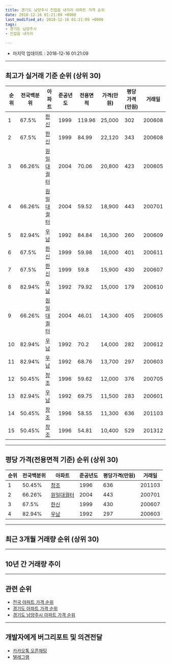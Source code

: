 ```yaml
---
title: 경기도 남양주시 진접읍 내각리 아파트 가격 순위
date: 2018-12-16 01:21:09 +0900
last_modified_at: 2018-12-16 01:21:09 +0900
tags:
- 경기도 남양주시
- 진접읍 내각리

---
```


* 마지막 업데이트 : 2018-12-16 01:21:09

---

## 최고가 실거래 기준 순위 (상위 30)


|순위|전국백분위|아파트|준공년도|전용면적|가격(만원)|평당가격(만원)|거래일|
|---|---|---|---|---|---|---|---|
|1|67.5%|[한신](https://search.naver.com/search.naver?query=%EA%B2%BD%EA%B8%B0%EB%8F%84+%EB%82%A8%EC%96%91%EC%A3%BC%EC%8B%9C+%EC%A7%84%EC%A0%91%EC%9D%8D+%EB%82%B4%EA%B0%81%EB%A6%AC+%ED%95%9C%EC%8B%A0)|1999|119.96|25,000|302|200608|
|2|67.5%|[한신](https://search.naver.com/search.naver?query=%EA%B2%BD%EA%B8%B0%EB%8F%84+%EB%82%A8%EC%96%91%EC%A3%BC%EC%8B%9C+%EC%A7%84%EC%A0%91%EC%9D%8D+%EB%82%B4%EA%B0%81%EB%A6%AC+%ED%95%9C%EC%8B%A0)|1999|84.99|22,120|343|200608|
|3|66.26%|[원일대궐터](https://search.naver.com/search.naver?query=%EA%B2%BD%EA%B8%B0%EB%8F%84+%EB%82%A8%EC%96%91%EC%A3%BC%EC%8B%9C+%EC%A7%84%EC%A0%91%EC%9D%8D+%EB%82%B4%EA%B0%81%EB%A6%AC+%EC%9B%90%EC%9D%BC%EB%8C%80%EA%B6%90%ED%84%B0)|2004|70.06|20,800|423|200605|
|4|66.26%|[원일대궐터](https://search.naver.com/search.naver?query=%EA%B2%BD%EA%B8%B0%EB%8F%84+%EB%82%A8%EC%96%91%EC%A3%BC%EC%8B%9C+%EC%A7%84%EC%A0%91%EC%9D%8D+%EB%82%B4%EA%B0%81%EB%A6%AC+%EC%9B%90%EC%9D%BC%EB%8C%80%EA%B6%90%ED%84%B0)|2004|59.52|18,900|443|200701|
|5|82.94%|[우남](https://search.naver.com/search.naver?query=%EA%B2%BD%EA%B8%B0%EB%8F%84+%EB%82%A8%EC%96%91%EC%A3%BC%EC%8B%9C+%EC%A7%84%EC%A0%91%EC%9D%8D+%EB%82%B4%EA%B0%81%EB%A6%AC+%EC%9A%B0%EB%82%A8)|1992|84.84|16,300|260|200609|
|6|67.5%|[한신](https://search.naver.com/search.naver?query=%EA%B2%BD%EA%B8%B0%EB%8F%84+%EB%82%A8%EC%96%91%EC%A3%BC%EC%8B%9C+%EC%A7%84%EC%A0%91%EC%9D%8D+%EB%82%B4%EA%B0%81%EB%A6%AC+%ED%95%9C%EC%8B%A0)|1999|59.98|16,000|401|200611|
|7|67.5%|[한신](https://search.naver.com/search.naver?query=%EA%B2%BD%EA%B8%B0%EB%8F%84+%EB%82%A8%EC%96%91%EC%A3%BC%EC%8B%9C+%EC%A7%84%EC%A0%91%EC%9D%8D+%EB%82%B4%EA%B0%81%EB%A6%AC+%ED%95%9C%EC%8B%A0)|1999|59.8|15,900|430|200607|
|8|82.94%|[우남](https://search.naver.com/search.naver?query=%EA%B2%BD%EA%B8%B0%EB%8F%84+%EB%82%A8%EC%96%91%EC%A3%BC%EC%8B%9C+%EC%A7%84%EC%A0%91%EC%9D%8D+%EB%82%B4%EA%B0%81%EB%A6%AC+%EC%9A%B0%EB%82%A8)|1992|79.92|15,000|179|200610|
|9|66.26%|[원일대궐터](https://search.naver.com/search.naver?query=%EA%B2%BD%EA%B8%B0%EB%8F%84+%EB%82%A8%EC%96%91%EC%A3%BC%EC%8B%9C+%EC%A7%84%EC%A0%91%EC%9D%8D+%EB%82%B4%EA%B0%81%EB%A6%AC+%EC%9B%90%EC%9D%BC%EB%8C%80%EA%B6%90%ED%84%B0)|2004|46.01|14,300|405|200605|
|10|82.94%|[우남](https://search.naver.com/search.naver?query=%EA%B2%BD%EA%B8%B0%EB%8F%84+%EB%82%A8%EC%96%91%EC%A3%BC%EC%8B%9C+%EC%A7%84%EC%A0%91%EC%9D%8D+%EB%82%B4%EA%B0%81%EB%A6%AC+%EC%9A%B0%EB%82%A8)|1992|70.2|14,000|282|200612|
|11|82.94%|[우남](https://search.naver.com/search.naver?query=%EA%B2%BD%EA%B8%B0%EB%8F%84+%EB%82%A8%EC%96%91%EC%A3%BC%EC%8B%9C+%EC%A7%84%EC%A0%91%EC%9D%8D+%EB%82%B4%EA%B0%81%EB%A6%AC+%EC%9A%B0%EB%82%A8)|1992|68.76|13,700|297|200603|
|12|50.45%|[창조](https://search.naver.com/search.naver?query=%EA%B2%BD%EA%B8%B0%EB%8F%84+%EB%82%A8%EC%96%91%EC%A3%BC%EC%8B%9C+%EC%A7%84%EC%A0%91%EC%9D%8D+%EB%82%B4%EA%B0%81%EB%A6%AC+%EC%B0%BD%EC%A1%B0)|1996|59.62|12,000|376|200705|
|13|82.94%|[우남](https://search.naver.com/search.naver?query=%EA%B2%BD%EA%B8%B0%EB%8F%84+%EB%82%A8%EC%96%91%EC%A3%BC%EC%8B%9C+%EC%A7%84%EC%A0%91%EC%9D%8D+%EB%82%B4%EA%B0%81%EB%A6%AC+%EC%9A%B0%EB%82%A8)|1992|69.75|11,500|283|200601|
|14|50.45%|[창조](https://search.naver.com/search.naver?query=%EA%B2%BD%EA%B8%B0%EB%8F%84+%EB%82%A8%EC%96%91%EC%A3%BC%EC%8B%9C+%EC%A7%84%EC%A0%91%EC%9D%8D+%EB%82%B4%EA%B0%81%EB%A6%AC+%EC%B0%BD%EC%A1%B0)|1996|58.55|11,300|636|201103|
|15|50.45%|[창조](https://search.naver.com/search.naver?query=%EA%B2%BD%EA%B8%B0%EB%8F%84+%EB%82%A8%EC%96%91%EC%A3%BC%EC%8B%9C+%EC%A7%84%EC%A0%91%EC%9D%8D+%EB%82%B4%EA%B0%81%EB%A6%AC+%EC%B0%BD%EC%A1%B0)|1996|54.81|10,400|529|201312|


---

## 평당 가격(전용면적 기준) 순위 (상위 30)


|순위|전국백분위|아파트|준공년도|평당가격(만원)|거래일|
|---|---|---|---|---|---|
|1|50.45%|[창조](https://search.naver.com/search.naver?query=%EA%B2%BD%EA%B8%B0%EB%8F%84+%EB%82%A8%EC%96%91%EC%A3%BC%EC%8B%9C+%EC%A7%84%EC%A0%91%EC%9D%8D+%EB%82%B4%EA%B0%81%EB%A6%AC+%EC%B0%BD%EC%A1%B0)|1996|636|201103|
|2|66.26%|[원일대궐터](https://search.naver.com/search.naver?query=%EA%B2%BD%EA%B8%B0%EB%8F%84+%EB%82%A8%EC%96%91%EC%A3%BC%EC%8B%9C+%EC%A7%84%EC%A0%91%EC%9D%8D+%EB%82%B4%EA%B0%81%EB%A6%AC+%EC%9B%90%EC%9D%BC%EB%8C%80%EA%B6%90%ED%84%B0)|2004|443|200701|
|3|67.5%|[한신](https://search.naver.com/search.naver?query=%EA%B2%BD%EA%B8%B0%EB%8F%84+%EB%82%A8%EC%96%91%EC%A3%BC%EC%8B%9C+%EC%A7%84%EC%A0%91%EC%9D%8D+%EB%82%B4%EA%B0%81%EB%A6%AC+%ED%95%9C%EC%8B%A0)|1999|430|200607|
|4|82.94%|[우남](https://search.naver.com/search.naver?query=%EA%B2%BD%EA%B8%B0%EB%8F%84+%EB%82%A8%EC%96%91%EC%A3%BC%EC%8B%9C+%EC%A7%84%EC%A0%91%EC%9D%8D+%EB%82%B4%EA%B0%81%EB%A6%AC+%EC%9A%B0%EB%82%A8)|1992|297|200603|


---

## 최근 3개월 거래량 순위 (상위 30)


<div style="width:100%;">
    <canvas id="deal_count_ranking" height="250"></canvas>
</div>


<script>
new Chart(document.getElementById("deal_count_ranking"), {
    type: 'horizontalBar',
    data: {
        labels: ['한신', '우남', '원일대궐터'],
        datasets: [{
            label: '실거래 수',
            data: [1, 1, 1],
            borderColor: "rgba(255, 0, 128, 1)",
            backgroundColor: "rgba(255, 0, 128, 0.5)",
            fill: false,
        }]
    },
    options: {
        responsive: true,
        title: {
            display: true,
            text: '최근 3개월 거래량 순위'
        },
        tooltips: {
            mode: 'index',
            intersect: false,
            callbacks: {
                title: function(tooltipItems, data) {
                    return "실거래 수:";
                },
                label: function(tooltipItem, data) {
                    return data.labels[tooltipItem.index] + ": " + tooltipItem.xLabel;
                }
            }
        },
        hover: {
            mode: 'nearest',
            intersect: true
        },
        scales: {
            xAxes: [{
                display: true,
                scaleLabel: {
                    display: true,
                    labelString: '실거래 수'
                },
                ticks: {
                    suggestedMin: 0,
                }
            }],
            yAxes: [{
                display: true,
                ticks: {
                    autoSkip: false,
                    callback: function(value, index, values) {
                        if (value.length > 15)
                            return value.substr(0, 13) + "...";
                        else
                            return value;
                    }
                },
                scaleLabel: {
                    display: false,
                }
            }]
        }
    }
});

</script>


---

## 10년 간 거래량 추이


<div style="width:100%;">
    <canvas id="deal_progress" height="250"></canvas>
</div>

<script>
new Chart(document.getElementById("deal_progress"), {
    type: 'line',
    data: {
        labels: ['200812','200901','200902','200903','200904','200905','200906','200907','200908','200909','200910','200911','200912','201001','201002','201003','201004','201005','201006','201007','201008','201009','201010','201011','201012','201101','201102','201103','201104','201105','201106','201107','201108','201109','201110','201111','201112','201201','201202','201203','201204','201205','201206','201207','201208','201209','201210','201211','201212','201301','201302','201303','201304','201305','201306','201307','201308','201309','201310','201311','201312','201401','201402','201403','201404','201405','201406','201407','201408','201409','201410','201411','201412','201501','201502','201503','201504','201505','201506','201507','201508','201509','201510','201511','201512','201601','201602','201603','201604','201605','201606','201607','201608','201609','201610','201611','201612','201701','201702','201703','201704','201705','201706','201707','201708','201709','201710','201711','201712','201801','201802','201803','201804','201805','201806','201807','201808','201809','201810','201811','201812'],
        datasets: [{
            label: '실거래 수',
            pointRadius: 1,
            data: [1, 2, 1, 3, 7, 8, 5, 4, 8, 8, 10, 6, 3, 5, 3, 3, 6, 2, 5, 1, 6, 4, 5, 3, 6, 10, 12, 7, 5, 3, 9, 8, 10, 8, 5, 8, 6, 3, 7, 7, 5, 1, 3, 3, 4, 8, 11, 1, 6, 2, 5, 2, 7, 8, 4, 2, 1, 3, 8, 3, 2, 0, 7, 7, 5, 3, 3, 2, 7, 7, 7, 4, 10, 9, 8, 16, 11, 6, 3, 7, 9, 14, 11, 7, 4, 4, 8, 8, 7, 10, 6, 10, 9, 7, 9, 5, 7, 3, 7, 6, 8, 9, 7, 11, 2, 5, 5, 6, 6, 5, 2, 4, 6, 0, 3, 6, 2, 1, 3, 0, 0],
            borderColor: "rgba(255, 201, 14, 1)",
            backgroundColor: "rgba(255, 201, 14, 0.5)",
            fill: true,
        }]
    },
    options: {
        responsive: true,
        title: {
            display: true,
            text: '10년간 거래량 추이'
        },
        tooltips: {
            mode: 'index',
            intersect: false,
        },
        hover: {
            mode: 'nearest',
            intersect: true
        },
        scales: {
            xAxes: [{
                display: true,
                scaleLabel: {
                    display: true,
                    labelString: '년/월'
                }
            }],
            yAxes: [{
                display: true,
                ticks: {
                    suggestedMin: 0,
                },
                scaleLabel: {
                    display: true,
                    labelString: '실거래 수'
                }
            }]
        }
    }
});

</script>


---

## 관련 순위

- [전국 아파트 가격 순위](https://inasie.github.io/apt-ranking/전국)
- [경기도 아파트 가격 순위](https://inasie.github.io/apt-ranking/경기도)
- [경기도 남양주시 아파트 가격 순위](https://inasie.github.io/apt-ranking/경기도-남양주시)


---

## 개발자에게 버그리포트 및 의견전달

- [카카오톡 오픈채팅](https://open.kakao.com/o/gLJUAP4)
- [텔레그램](https://t.me/inasie)

